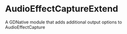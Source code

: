 # AudioEffectCaptureExtend
A GDNative module that adds additional output options to AudioEffectCapture